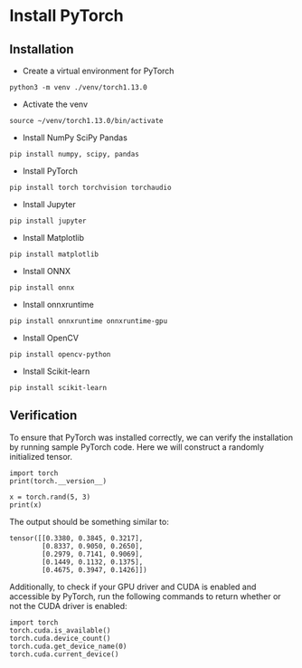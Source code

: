 ﻿# Install PyTorch

## Installation

- Create a virtual environment for PyTorch

```
python3 -m venv ./venv/torch1.13.0
```

- Activate the venv

```
source ~/venv/torch1.13.0/bin/activate
```

- Install NumPy SciPy Pandas

```
pip install numpy, scipy, pandas
```

- Install PyTorch

```
pip install torch torchvision torchaudio
```

- Install Jupyter

```
pip install jupyter
```

- Install Matplotlib

```
pip install matplotlib
```

- Install ONNX
```
pip install onnx
```

- Install onnxruntime
```
pip install onnxruntime onnxruntime-gpu
```

- Install OpenCV

```
pip install opencv-python
```

- Install Scikit-learn

```
pip install scikit-learn
```

## Verification

To ensure that PyTorch was installed correctly, we can verify the installation by running sample PyTorch code. Here we will construct a randomly initialized tensor.

```
import torch
print(torch.__version__)

x = torch.rand(5, 3)
print(x)
```

The output should be something similar to:

```
tensor([[0.3380, 0.3845, 0.3217],
        [0.8337, 0.9050, 0.2650],
        [0.2979, 0.7141, 0.9069],
        [0.1449, 0.1132, 0.1375],
        [0.4675, 0.3947, 0.1426]])
```

Additionally, to check if your GPU driver and CUDA is enabled and accessible by PyTorch, run the following commands to return whether or not the CUDA driver is enabled:

```
import torch
torch.cuda.is_available()
torch.cuda.device_count()
torch.cuda.get_device_name(0)
torch.cuda.current_device()
```
